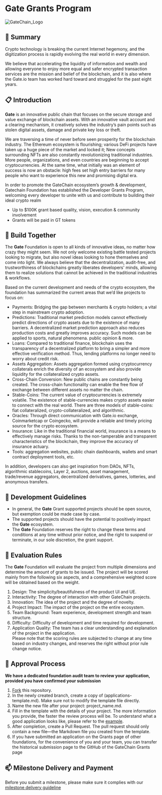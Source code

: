 # Gate Grants Program
![GateChain_Logo](https://user-images.githubusercontent.com/87936778/127801557-cce9604c-61bf-442e-9675-65139f24368e.png)



## 📌 Summary
Crypto technology is breaking the current Internet hegemony, and the digitization process is rapidly evolving the real world in every dimension.

We believe that accelerating the liquidity of information and wealth and allowing everyone to enjoy more equal and safer encrypted transaction services are the mission and belief of the blockchain, and it is also where the Gate.io team has worked hard toward and struggled for the past eight years.

## 📋 Introduction
**Gate** is an innovative public chain that focuses on the secure storage and value exchange of blockchain assets. With an innovative vault account and a clearing mechanism, it creatively solves the industry’s pain points such as stolen digital assets, damage and private key loss or theft.

We are traversing a time of never before seen prosperity for the blockchain industry. The Ethereum ecosystem is flourishing; various DeFi projects have taken up a huge piece of the market and locked it; New concepts surrounding NFTs are also constantly revolutionizing traditional industries. More people, organizations, and even countries are beginning to accept cryptocurrencies. At the same time, what initially was an element of success is now an obstacle: high fees set high entry barriers for many people who want to experience this new and promising digital era.

In order to promote the GateChain ecosystem’s growth & development, Gatechain Foundation has established the Developer Grants Program, welcoming every developer to unite with us and contribute to building their ideal crypto realm 

- Up to $100K grant based quality, vision, execution & community involvement
- Grants will be paid in GT tokens

## 📝 Build Together
The **Gate** Foundation is open to all kinds of innovative ideas, no matter how crazy they might seem. We not only welcome existing battle tested projects looking to migrate, but also novel ideas looking to hone themselves and come into light. We always believe that the decentralization, audit-free, and trustworthiness of blockchains greatly liberates developers' minds, allowing them to realize solutions that cannot be achieved in the traditional industries & workflows.

Based on the current development and needs of the crypto ecosystem, the foundation has summarized the current areas that we’d like projects to focus on:

- Payments: Bridging the gap between merchants & crypto holders; a vital step in mainstream crypto adoption.
- Predictions: Traditional market prediction models cannot effectively predict directions of crypto assets due to the existence of many barriers. A decentralized market prediction approach also reduces production costs and greatly improves accuracy. Such models can be applied to sports, natural phenomena. public opinion & more.
- Loans: Compared to traditional finance, blockchain uses the transparency of a decentralized platform to bring a simpler and more effective verification method. Thus, lending platforms no longer need to worry about credit risk.
- Assets Aggregation: Assets aggregation formed using cryptocurrency collaterals enrich the diversity of an ecosystem and also provide liquidity for the collateralized crypto assets.
- Cross-Chain Conversion: New public chains are constantly being created. The cross-chain functionality can enable the free flow of exchange between different assets no matter the chain.
- Stable-Coins: The current value of cryptocurrencies is extremely volatile. The existence of stable-currencies makes crypto assets easier to connect with the real world. There are three models of stable-coins: fiat collateralized, crypto-collateralized, and algorithmic.
- Oracles: Through direct communication with Gate.io exchange, Coinmarketcap or Coingecko, will provide a reliable and timely pricing source for the crypto ecosystem.
- Insurance: Like in the traditional financial world, insurance is a means to effectively manage risks. Thanks to the non-tamperable and transparent characteristics of the blockchain, they improve the accuracy of insurance actuary.
- Tools: aggregation websites, public chain dashboards, wallets and smart contract deployment tools, etc.

In addition, developers can also get inspiration from DAOs, NFTs, algorithmic stablecoins, Layer 2, auctions, asset management, trade/revenue aggregators, decentralized derivatives, games, lotteries, and anonymous transfers.


## 📍 Development Guidelines
- In general, the **Gate** Grant supported projects should be open source, but exemption could be made case by case.
- The supported projects should have the potential to positively impact the **Gate** ecosystem.
- The **Gate** Foundation reserves the right to change these terms and conditions at any time without prior notice, and the right to suspend or terminate, in our sole discretion, the grant support.

## 📑 Evaluation Rules
The **Gate** Foundation will evaluate the project from multiple dimensions and determine the amount of grants to be issued. The project will be scored mainly from the following six aspects, and a comprehensive weighted score will be obtained based on the weight.

1. Design: The simplicity/beautifulness of the product UI and UE.
2. Interactivity: The degree of interaction with other GateChain projects.
3. Innovation: The idea of the project and the degree of novelty.
4. Project Impact: The impact of the project on the entire ecosystem.
5. Team Background: Team experience, development strength and team structure.
6. Difficulty: Difficulty of development and time required for development.
7. Application Quality: The team has a clear understanding and explanation of the project in the application.  
Please note that the scoring rules are subjected to change at any time based on industry changes, and reserves the right without prior rule change notice.


## 📝 Approval Process
**We have a dedicated foundation audit team to review your application, provided you have confirmed your submission**  
1) [Fork](https://github.com/gategrants/Grants-Program) this repository.   
2) In the newly created branch, create a copy of (applications-template.md). Make sure not to modify the template file directly.  
3) Name the new file after your project: project_name.md.   
4) Fill in the template with the details of your project. The more information you provide, the faster the review process will be. To understand what a good application looks like, please refer to the [example](https://github.com/GateChain-Foundation/Grants-Program/blob/main/applications/application-template.md).  
5) After completion, create a Pull Request. The pull request should only contain a new file—the Markdown file you created from the template.  
6) If you have submitted an application on the Grants page of other foundations, for the convenience of you and your team, you can transfer the historical submission page to the GitHub of the GateChain Grants page


## 📫 Milestone Delivery and Payment
Before you submit a milestone, please make sure it complies with our [milestone delivery guideline](https://github.com/GateChain-Foundation/Grants-Program/blob/main/docs/Milestone-Delivery-Guidelines.md) 
